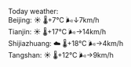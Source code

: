 Today weather:  
Beijing: ☀️   🌡️+7°C 🌬️↓7km/h  
Tianjin: ☀️   🌡️+17°C 🌬️→14km/h  
Shijiazhuang: ☁️   🌡️+18°C 🌬️→4km/h  
Tangshan: ☀️   🌡️+12°C 🌬️→9km/h  
